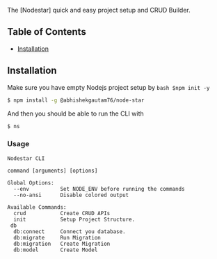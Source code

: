 The [Nodestar] quick and easy project setup and CRUD Builder.

## Table of Contents
- [Installation](#installation)

## Installation

Make sure you have empty Nodejs project setup by ```bash $npm init -y ```

```bash
$ npm install -g @abhishekgautam76/node-star
```

And then you should be able to run the CLI with

```bash
$ ns
```

### Usage

```
Nodestar CLI

command [arguments] [options]

Global Options:
  --env          Set NODE_ENV before running the commands
  --no-ansi      Disable colored output

Available Commands:
  crud           Create CRUD APIs
  init           Setup Project Structure.
 db
  db:connect     Connect you database.
  db:migrate     Run Migration
  db:migration   Create Migration
  db:model       Create Model

```
